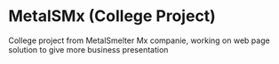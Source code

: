 # MetalSMx (College Project) 
College project from MetalSmelter Mx companie, working on web page solution to give more business presentation 
